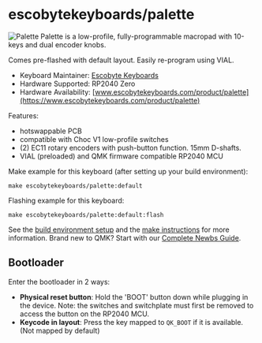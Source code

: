 # escobytekeyboards/palette

![Palette](https://www.escobytekeyboards.com/wp-content/uploads/2025/01/escobytekeyboards-palette-macropad_hero_01_900x600.jpg)
Palette is a low-profile, fully-programmable macropad with 10-keys and dual encoder knobs.

Comes pre-flashed with default layout. Easily re-program using VIAL.

* Keyboard Maintainer: [Escobyte Keyboards](https://github.com/escobytekeyboards)
* Hardware Supported: RP2040 Zero
* Hardware Availability: [www.escobytekeyboards.com/product/palette](https://www.escobytekeyboards.com/product/palette)


Features:

* hotswappable PCB
* compatible with Choc V1 low-profile switches
* (2) EC11 rotary encoders with push-button function. 15mm D-shafts.
* VIAL (preloaded) and QMK firmware compatible RP2040 MCU


Make example for this keyboard (after setting up your build environment):

    make escobytekeyboards/palette:default

Flashing example for this keyboard:

    make escobytekeyboards/palette:default:flash

See the [build environment setup](https://docs.qmk.fm/#/getting_started_build_tools) and the [make instructions](https://docs.qmk.fm/#/getting_started_make_guide) for more information. Brand new to QMK? Start with our [Complete Newbs Guide](https://docs.qmk.fm/#/newbs).

## Bootloader

Enter the bootloader in 2 ways:

* **Physical reset button**: Hold the 'BOOT' button down while plugging in the device. Note: the switches and switchplate must first be removed to access the button on the RP2040 MCU.
* **Keycode in layout**: Press the key mapped to `QK_BOOT` if it is available. (Not mapped by default)
